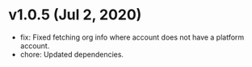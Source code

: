 # v1.0.5 (Jul 2, 2020)

 * fix: Fixed fetching org info where account does not have a platform account.
 * chore: Updated dependencies.
